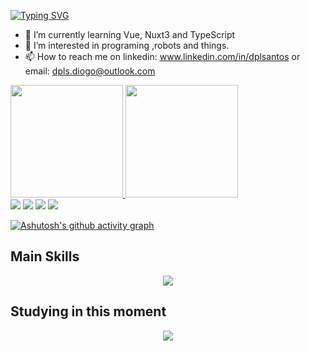 [![Typing SVG](https://readme-typing-svg.demolab.com?font=Fira+Code&pause=1000&color=B302F7&width=435&lines=%F0%9F%91%8B+Hi%2C+I%E2%80%99m+Diogo;%F0%9F%A7%91%F0%9F%8F%BB%E2%80%8D%F0%9F%92%BB+I'm+a+computer+science+student.;%F0%9F%A4%93+I'm+26+years+old+;+%F0%9F%87%A7%F0%9F%87%B7+I'm+from+Brazil+;%F0%9F%98%8A+Be+Welcome+!+%3AD+)](https://git.io/typing-svg)


- 🌱 I’m currently learning Vue, Nuxt3 and TypeScript
- 👀 I’m interested in programing ,robots and things.
- 📫 How to reach me on linkedin: www.linkedin.com/in/dplsantos or email: dpls.diogo@outlook.com

<div>
<a href="https://github.com/Reiquem">
<img loading="lazy" height="180em" src="https://github-readme-stats.vercel.app/api/top-langs/?username=Reiquem&layout=compact&langs_count=7&theme=dracula"/>
<img loading="lazy" height="180em" src="https://github-readme-stats.vercel.app/api?username=Reiquem&show_icons=true&theme=dracula&include_all_commits=true&count_private=true"/>
</div>

<div>
<a href="https://instagram.com/diogo.pls/" target="_blank"><img loading="lazy" src="https://img.shields.io/badge/-Instagram-%23E4405F?style=for-the-badge&logo=instagram&logoColor=white" target="_blank"></a>
<a href="https://www.twitch.tv/Reiquemg" target="_blank"><img loading="lazy" src="https://img.shields.io/badge/Twitch-9146FF?style=for-the-badge&logo=twitch&logoColor=white" target="_blank"></a>
<a href = "mailto:dpls.diogo@outlook.com"><img loading="lazy" src="https://img.shields.io/badge/Gmail-D14836?style=for-the-badge&logo=gmail&logoColor=white" target="_blank"></a>
<a href="https://www.linkedin.com/in/dplsantos/" target="_blank"><img loading="lazy" src="https://img.shields.io/badge/-LinkedIn-%230077B5?style=for-the-badge&logo=linkedin&logoColor=white" target="_blank"></a>   

[![Ashutosh's github activity graph](https://github-readme-activity-graph.vercel.app/graph?username=Reiquem&theme=dracula)](https://github.com/ashutosh00710/github-readme-activity-graph)
</div>

<div>
  <h2>Main Skills</h2>
  <div>
      <p align="center">
  <a href="https://skillicons.dev">
    <img src="https://skillicons.dev/icons?i=js,nodejs,css,wasm,php" />
  </a>
</p>
    </div>      
  <h2>Studying in this moment</h2>
<div>
  <p align="center">
  <a href="https://skillicons.dev">
    <img src="https://skillicons.dev/icons?i=ts,vue,arduino,nuxtjs" />
  </a>
</p>
</div>


<!---
Reiquem/Reiquem is a ✨ special ✨ repository because its `README.md` (this file) appears on your GitHub profile.
You can click the Preview link to take a look at your changes.
--->
